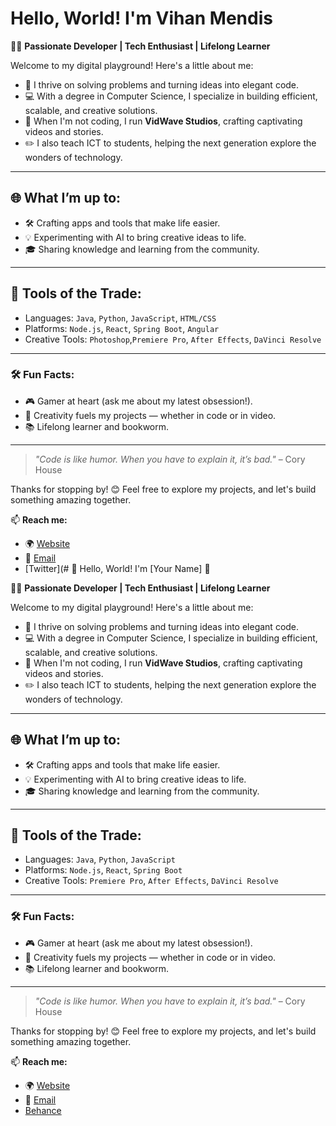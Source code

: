 #  Hello, World! I'm Vihan Mendis

👨‍💻 **Passionate Developer | Tech Enthusiast | Lifelong Learner**

Welcome to my digital playground! Here's a little about me:

- 🚀 I thrive on solving problems and turning ideas into elegant code.
- 💻 With a degree in Computer Science, I specialize in building efficient, scalable, and creative solutions.
- 🎥 When I'm not coding, I run **VidWave Studios**, crafting captivating videos and stories. 
- ✏️ I also teach ICT to students, helping the next generation explore the wonders of technology.

---

## 🌐 What I’m up to:
- 🛠️ Crafting apps and tools that make life easier.
- 💡 Experimenting with AI to bring creative ideas to life.
- 🎓 Sharing knowledge and learning from the community.

---

## 🔧 Tools of the Trade:
- Languages: `Java`, `Python`, `JavaScript`, `HTML/CSS`
- Platforms: `Node.js`, `React`, `Spring Boot`, `Angular`
- Creative Tools: `Photoshop`,`Premiere Pro`, `After Effects`, `DaVinci Resolve`

---

### 🛠 Fun Facts:
- 🎮 Gamer at heart (ask me about my latest obsession!).
- 🎨 Creativity fuels my projects — whether in code or in video.
- 📚 Lifelong learner and bookworm.

---

> _"Code is like humor. When you have to explain it, it’s bad."_ – Cory House

Thanks for stopping by! 😊 Feel free to explore my projects, and let's build something amazing together.

📫 **Reach me:**  
- 🌍 [Website](https://yourwebsite.com)  
- 📧 [Email](mailto:vihanmendis2018@gmail.com)  
-  [Twitter](# 🌟 Hello, World! I'm [Your Name] 🌟

👨‍💻 **Passionate Developer | Tech Enthusiast | Lifelong Learner**

Welcome to my digital playground! Here's a little about me:

- 🚀 I thrive on solving problems and turning ideas into elegant code.
- 💻 With a degree in Computer Science, I specialize in building efficient, scalable, and creative solutions.
- 🎥 When I'm not coding, I run **VidWave Studios**, crafting captivating videos and stories. 
- ✏️ I also teach ICT to students, helping the next generation explore the wonders of technology.

---

## 🌐 What I’m up to:
- 🛠️ Crafting apps and tools that make life easier.
- 💡 Experimenting with AI to bring creative ideas to life.
- 🎓 Sharing knowledge and learning from the community.

---

## 🔧 Tools of the Trade:
- Languages: `Java`, `Python`, `JavaScript`
- Platforms: `Node.js`, `React`, `Spring Boot`
- Creative Tools: `Premiere Pro`, `After Effects`, `DaVinci Resolve`

---

### 🛠 Fun Facts:
- 🎮 Gamer at heart (ask me about my latest obsession!).
- 🎨 Creativity fuels my projects — whether in code or in video.
- 📚 Lifelong learner and bookworm.

---

> _"Code is like humor. When you have to explain it, it’s bad."_ – Cory House

Thanks for stopping by! 😊 Feel free to explore my projects, and let's build something amazing together.

📫 **Reach me:**  
- 🌍 [Website](https://yourwebsite.com)  
- 📧 [Email](mailto:yourname@email.com)  
-  [Behance](https://twitter.com/yourhandle)
<!---
Vihan-13/Vihan-13 is a ✨ special ✨ repository because its `README.md` (this file) appears on your GitHub profile.
You can click the Preview link to take a look at your changes.
--->
